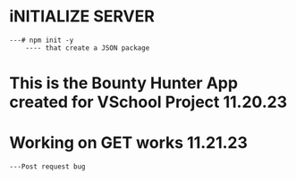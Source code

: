 # iNITIALIZE SERVER 
    ---# npm init -y
        ---- that create a JSON package
# This is the Bounty Hunter App created for VSchool Project 11.20.23

# Working on GET works 11.21.23
    ---Post request bug
